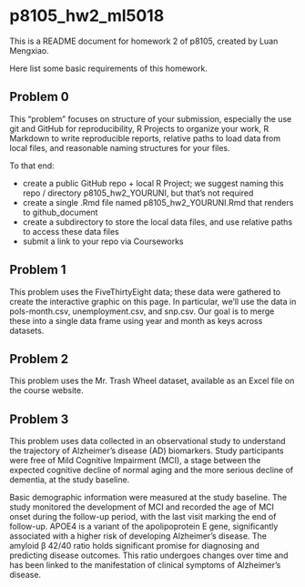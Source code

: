 # p8105_hw2_ml5018

This is a README document for homework 2 of p8105, created by Luan Mengxiao.

Here list some basic requirements of this homework.

## Problem 0

This “problem” focuses on structure of your submission, especially the use git and GitHub for reproducibility, R Projects to organize your work, R Markdown to write reproducible reports, relative paths to load data from local files, and reasonable naming structures for your files.

To that end:

* create a public GitHub repo + local R Project; we suggest naming this repo / directory p8105_hw2_YOURUNI, but that’s not required
* create a single .Rmd file named p8105_hw2_YOURUNI.Rmd that renders to github_document
* create a subdirectory to store the local data files, and use relative paths to access these data files
* submit a link to your repo via Courseworks

## Problem 1

This problem uses the FiveThirtyEight data; these data were gathered to create the interactive graphic on this page. In particular, we’ll use the data in pols-month.csv, unemployment.csv, and snp.csv. Our goal is to merge these into a single data frame using year and month as keys across datasets.

## Problem 2

This problem uses the Mr. Trash Wheel dataset, available as an Excel file on the course website.

## Problem 3

This problem uses data collected in an observational study to understand the trajectory of Alzheimer’s disease (AD) biomarkers. Study participants were free of Mild Cognitive Impairment (MCI), a stage between the expected cognitive decline of normal aging and the more serious decline of dementia, at the study baseline.

Basic demographic information were measured at the study baseline. The study monitored the development of MCI and recorded the age of MCI onset during the follow-up period, with the last visit marking the end of follow-up. APOE4 is a variant of the apolipoprotein E gene, significantly associated with a higher risk of developing Alzheimer’s disease. The amyloid β 42/40 ratio holds significant promise for diagnosing and predicting disease outcomes. This ratio undergoes changes over time and has been linked to the manifestation of clinical symptoms of Alzheimer’s disease.